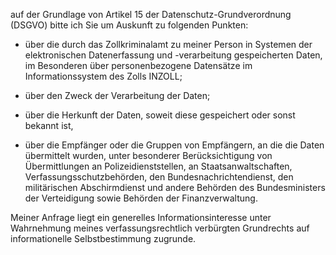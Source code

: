 auf der Grundlage von Artikel 15 der Datenschutz-Grundverordnung (DSGVO) bitte ich Sie um Auskunft
zu folgenden Punkten:

+ über die durch das Zollkriminalamt zu meiner Person in Systemen der elektronischen
  Datenerfassung und -verarbeitung gespeicherten Daten, im Besonderen über personenbezogene
  Datensätze im Informationssystem des Zolls INZOLL;

+ über den Zweck der Verarbeitung der Daten;

+ über die Herkunft der Daten, soweit diese gespeichert oder sonst bekannt ist,

+ über die Empfänger oder die Gruppen von Empfängern, an die die Daten übermittelt
  wurden, unter besonderer Berücksichtigung von Übermittlungen an Polizeidienststellen,
  an Staatsanwaltschaften, Verfassungsschutzbehörden, den Bundesnachrichtendienst,
  den militärischen Abschirmdienst und andere Behörden des Bundesministers der
  Verteidigung sowie Behörden der Finanzverwaltung.

Meiner Anfrage liegt ein generelles Informationsinteresse unter Wahrnehmung
meines verfassungsrechtlich verbürgten Grundrechts auf informationelle
Selbstbestimmung zugrunde.
